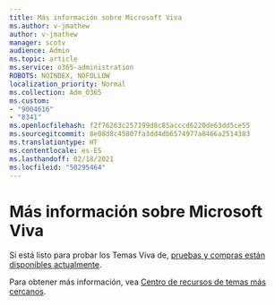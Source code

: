 ```yaml
---
title: Más información sobre Microsoft Viva
ms.author: v-jmathew
author: v-jmathew
manager: scotv
audience: Admin
ms.topic: article
ms.service: o365-administration
ROBOTS: NOINDEX, NOFOLLOW
localization_priority: Normal
ms.collection: Adm_O365
ms.custom:
- "9004616"
- "8341"
ms.openlocfilehash: f2f76263c257199d8c85acccd6220de63dd5ce55
ms.sourcegitcommit: 8e08d8c45807fa3dd4db6574977a8466a2514383
ms.translationtype: HT
ms.contentlocale: es-ES
ms.lasthandoff: 02/18/2021
ms.locfileid: "50295464"
---
```

# <a name="learn-more-about-microsoft-viva-topics"></a>Más información sobre Microsoft Viva

Si está listo para probar los Temas Viva de, [pruebas y compras están disponibles actualmente](https://aka.ms/BuyVivaTopics).

Para obtener más información, vea [Centro de recursos de temas más cercanos](https://aka.ms/viva/topics/resources).
